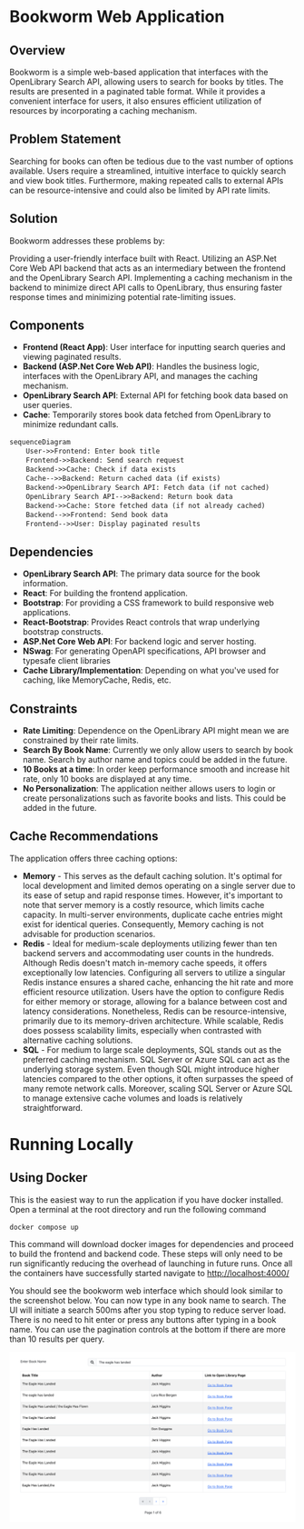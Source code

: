 # Bookworm Web Application

## Overview
Bookworm is a simple web-based application that interfaces with the OpenLibrary Search API, allowing users to search for books by titles. The results are presented in a paginated table format. While it provides a convenient interface for users, it also ensures efficient utilization of resources by incorporating a caching mechanism.

## Problem Statement
Searching for books can often be tedious due to the vast number of options available. Users require a streamlined, intuitive interface to quickly search and view book titles. Furthermore, making repeated calls to external APIs can be resource-intensive and could also be limited by API rate limits.

## Solution
Bookworm addresses these problems by:

Providing a user-friendly interface built with React.
Utilizing an ASP.Net Core Web API backend that acts as an intermediary between the frontend and the OpenLibrary Search API.
Implementing a caching mechanism in the backend to minimize direct API calls to OpenLibrary, thus ensuring faster response times and minimizing potential rate-limiting issues.

## Components
- **Frontend (React App)**: User interface for inputting search queries and viewing paginated results.
- **Backend (ASP.Net Core Web API)**: Handles the business logic, interfaces with the OpenLibrary API, and manages the caching mechanism.
- **OpenLibrary Search API**: External API for fetching book data based on user queries.
- **Cache**: Temporarily stores book data fetched from OpenLibrary to minimize redundant calls.

```mermaid
sequenceDiagram
    User->>Frontend: Enter book title
    Frontend->>Backend: Send search request
    Backend->>Cache: Check if data exists
    Cache-->>Backend: Return cached data (if exists)
    Backend->>OpenLibrary Search API: Fetch data (if not cached)
    OpenLibrary Search API-->>Backend: Return book data
    Backend->>Cache: Store fetched data (if not already cached)
    Backend-->>Frontend: Send book data
    Frontend-->>User: Display paginated results
```

## Dependencies
- **OpenLibrary Search API**: The primary data source for the book information.
- **React**: For building the frontend application.
- **Bootstrap**: For providing a CSS framework to build responsive web applications.
- **React-Bootstrap**: Provides React controls that wrap underlying bootstrap constructs.
- **ASP.Net Core Web API**: For backend logic and server hosting.
- **NSwag**: For generating OpenAPI specifications, API browser and typesafe client libraries
- **Cache Library/Implementation**: Depending on what you've used for caching, like MemoryCache, Redis, etc.

## Constraints
- **Rate Limiting**: Dependence on the OpenLibrary API might mean we are constrained by their rate limits.
- **Search By Book Name**: Currently we only allow users to search by book name. Search by author name and topics could be added in the future.
- **10 Books at a time**: In order keep performance smooth and increase hit rate, only 10 books are displayed at any time.
- **No Personalization**: The application neither allows users to login or create personalizations such as favorite books and lists. This could be added in the future.

## Cache Recommendations

The application offers three caching options:
- **Memory** - This serves as the default caching solution. It's optimal for local development and limited demos operating on a single server due to its ease of setup and rapid response times. However, it's important to note that server memory is a costly resource, which limits cache capacity. In multi-server environments, duplicate cache entries might exist for identical queries. Consequently, Memory caching is not advisable for production scenarios.
- **Redis** - Ideal for medium-scale deployments utilizing fewer than ten backend servers and accommodating user counts in the hundreds. Although Redis doesn't match in-memory cache speeds, it offers exceptionally low latencies. Configuring all servers to utilize a singular Redis instance ensures a shared cache, enhancing the hit rate and more efficient resource utilization. Users have the option to configure Redis for either memory or storage, allowing for a balance between cost and latency considerations. Nonetheless, Redis can be resource-intensive, primarily due to its memory-driven architecture. While scalable, Redis does possess scalability limits, especially when contrasted with alternative caching solutions.
- **SQL** - For medium to large scale deployments, SQL stands out as the preferred caching mechanism. SQL Server or Azure SQL can act as the underlying storage system. Even though SQL might introduce higher latencies compared to the other options, it often surpasses the speed of many remote network calls. Moreover, scaling SQL Server or Azure SQL to manage extensive cache volumes and loads is relatively straightforward.

# Running Locally

## Using Docker

This is the easiest way to run the application if you have docker installed. Open a terminal at the root directory and run the following command

```
docker compose up
```

This command will download docker images for dependencies and proceed to build the frontend and backend code. These steps will only need to be run significantly reducing the overhead of launching in future runs. Once all the containers have successfully started navigate to [http://localhost:4000/](http://localhost:4000/)

You should see the bookworm web interface which should look similar to the screenshot below. You can now type in any book name to search. The UI will initiate a search 500ms after you stop typing to reduce server load. There is no need to hit enter or press any buttons after typing in a book name. You can use the pagination controls at the bottom if there are more than 10 results per query.

![Bookworm Screenshot](images/Bookworm.png)
